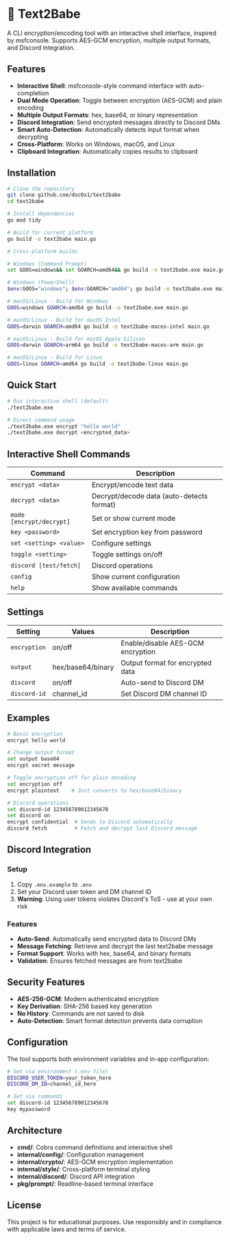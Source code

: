 # 🔐 Text2Babe

A CLI encryption/encoding tool with an interactive shell interface, inspired by msfconsole. Supports AES-GCM encryption, multiple output formats, and Discord integration.

## Features

- **Interactive Shell**: msfconsole-style command interface with auto-completion
- **Dual Mode Operation**: Toggle between encryption (AES-GCM) and plain encoding
- **Multiple Output Formats**: hex, base64, or binary representation
- **Discord Integration**: Send encrypted messages directly to Discord DMs
- **Smart Auto-Detection**: Automatically detects input format when decrypting
- **Cross-Platform**: Works on Windows, macOS, and Linux
- **Clipboard Integration**: Automatically copies results to clipboard

## Installation

```bash
# Clone the repository
git clone github.com/doc0x1/text2babe
cd text2babe

# Install dependencies
go mod tidy

# Build for current platform
go build -o text2babe main.go

# Cross-platform builds

# Windows (Command Prompt)
set GOOS=windows&& set GOARCH=amd64&& go build -o text2babe.exe main.go

# Windows (PowerShell)
$env:GOOS="windows"; $env:GOARCH="amd64"; go build -o text2babe.exe main.go

# macOS/Linux - Build for Windows
GOOS=windows GOARCH=amd64 go build -o text2babe.exe main.go

# macOS/Linux - Build for macOS Intel
GOOS=darwin GOARCH=amd64 go build -o text2babe-macos-intel main.go

# macOS/Linux - Build for macOS Apple Silicon
GOOS=darwin GOARCH=arm64 go build -o text2babe-macos-arm main.go

# macOS/Linux - Build for Linux
GOOS=linux GOARCH=amd64 go build -o text2babe-linux main.go
```

## Quick Start

```bash
# Run interactive shell (default)
./text2babe.exe

# Direct command usage
./text2babe.exe encrypt "hello world"
./text2babe.exe decrypt <encrypted_data>
```

## Interactive Shell Commands

| Command | Description |
|---------|-------------|
| `encrypt <data>` | Encrypt/encode text data |
| `decrypt <data>` | Decrypt/decode data (auto-detects format) |
| `mode [encrypt/decrypt]` | Set or show current mode |
| `key <password>` | Set encryption key from password |
| `set <setting> <value>` | Configure settings |
| `toggle <setting>` | Toggle settings on/off |
| `discord [test/fetch]` | Discord operations |
| `config` | Show current configuration |
| `help` | Show available commands |

## Settings

| Setting | Values | Description |
|---------|--------|-------------|
| `encryption` | on/off | Enable/disable AES-GCM encryption |
| `output` | hex/base64/binary | Output format for encrypted data |
| `discord` | on/off | Auto-send to Discord DM |
| `discord-id` | channel_id | Set Discord DM channel ID |

## Examples

```bash
# Basic encryption
encrypt hello world

# Change output format
set output base64
encrypt secret message

# Toggle encryption off for plain encoding
set encryption off
encrypt plaintext    # Just converts to hex/base64/binary

# Discord operations
set discord-id 123456789012345678
set discord on
encrypt confidential  # Sends to Discord automatically
discord fetch         # Fetch and decrypt last Discord message
```

## Discord Integration

### Setup

1. Copy `.env.example` to `.env`
2. Set your Discord user token and DM channel ID
3. **Warning**: Using user tokens violates Discord's ToS - use at your own risk

### Features

- **Auto-Send**: Automatically send encrypted data to Discord DMs
- **Message Fetching**: Retrieve and decrypt the last text2babe message
- **Format Support**: Works with hex, base64, and binary formats
- **Validation**: Ensures fetched messages are from text2babe

## Security Features

- **AES-256-GCM**: Modern authenticated encryption
- **Key Derivation**: SHA-256 based key generation
- **No History**: Commands are not saved to disk
- **Auto-Detection**: Smart format detection prevents data corruption

## Configuration

The tool supports both environment variables and in-app configuration:

```bash
# Set via environment (.env file)
DISCORD_USER_TOKEN=your_token_here
DISCORD_DM_ID=channel_id_here

# Set via commands
set discord-id 123456789012345678
key mypassword
```

## Architecture

- **cmd/**: Cobra command definitions and interactive shell
- **internal/config/**: Configuration management
- **internal/crypto/**: AES-GCM encryption implementation  
- **internal/style/**: Cross-platform terminal styling
- **internal/discord/**: Discord API integration
- **pkg/prompt/**: Readline-based terminal interface

## License

This project is for educational purposes. Use responsibly and in compliance with applicable laws and terms of service.
